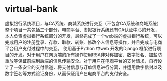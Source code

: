 # virtual-bank
虚拟银行系统项目，与CA系统、商城系统进行交互（不包含CA系统和商城系统）
整个项目一共包括三个部分，电商平台、虚拟银行系统还有CA认证中心的开发，本人负责虚拟银行系统部分的开发，最终完成了一个web端的虚拟银行系统，可以完成用户的注册登录、存款、取款、转账、修改个人信息等操作，并且完成与电商平台用户支付过程中的交互。
使用基于Python 中web 开发的Django 框架进行项目的开发。对于用户在网页端的所有操作使用RSA非对称加密、数字签名、加盐防重放等保证前端到后端的信息传输安全。对于用户在电商平台的支付请求，自行设计了一条安全的支付信道，将支付信息与订单信息进行分离，并运用数字信封以及数字签名等方式验证身份，从而保证用户在电商平台的支付安全。
